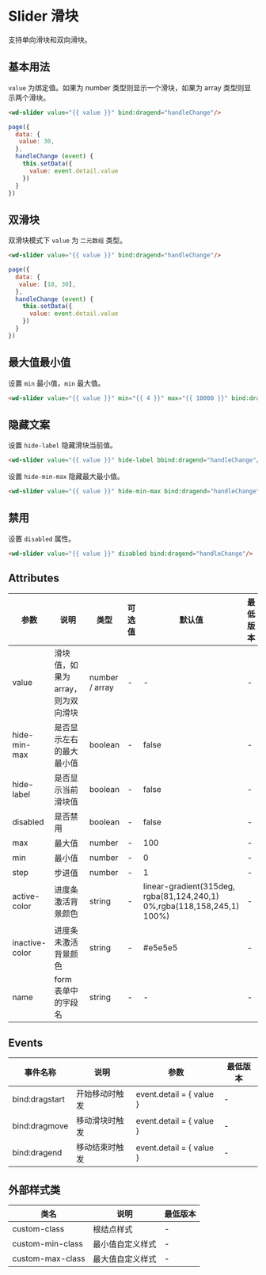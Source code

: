 <frame/>

#  Slider 滑块

支持单向滑块和双向滑块。


## 基本用法

`value` 为绑定值。如果为 number 类型则显示一个滑块，如果为 array 类型则显示两个滑块。
```html
<wd-slider value="{{ value }}" bind:dragend="handleChange"/>
```
```javascript
page({
  data: {
   value: 30,
  },
  handleChange (event) {
    this.setData({
      value: event.detail.value
    })
  }
})
```
## 双滑块

双滑块模式下 `value` 为 `二元数组` 类型。

```html
<wd-slider value="{{ value }}" bind:dragend="handleChange"/>
```
```javascript
page({
  data: {
   value: [10, 30],
  },
  handleChange (event) {
    this.setData({
      value: event.detail.value
    })
  }
})
```
## 最大值最小值

设置 `min` 最小值，`min` 最大值。

```html
<wd-slider value="{{ value }}" min="{{ 4 }}" max="{{ 10000 }}" bind:dragend="handleChange"/>
```

## 隐藏文案

设置 `hide-label` 隐藏滑块当前值。

```html
<wd-slider value="{{ value }}" hide-label bbind:dragend="handleChange"/>
```

设置 `hide-min-max` 隐藏最大最小值。

```html
<wd-slider value="{{ value }}" hide-min-max bind:dragend="handleChange"/>
```

## 禁用

设置 `disabled` 属性。

```html
<wd-slider value="{{ value }}" disabled bind:dragend="handleChange"/>
```

## Attributes
| 参数 | 说明 | 类型 | 可选值 | 默认值 | 最低版本 |
|-----|------|-----|-------|-------|--------|
| value |	滑块值，如果为array，则为双向滑块 |	number / array | - | - | - |
| hide-min-max | 是否显示左右的最大最小值 |	boolean |	- |	false | - |
| hide-label | 是否显示当前滑块值 | boolean | - | false | - |
| disabled | 是否禁用 | boolean | - | false | - |
| max | 最大值 | number | - | 100 | - |
| min | 最小值 | number | - | 0 | - |
| step | 步进值 | number | - | 1 | - |
| active-color | 进度条激活背景颜色 | string | - | linear-gradient(315deg, rgba(81,124,240,1) 0%,rgba(118,158,245,1) 100%) | - |
| inactive-color | 进度条未激活背景颜色 | string | - | #e5e5e5 | - |
| name | form 表单中的字段名 | string | - | - | - |

## Events

| 事件名称 | 说明 | 参数 | 最低版本 |
|---------|-----|-----|---------|
| bind:dragstart | 开始移动时触发 | event.detail = { value } | - |
| bind:dragmove | 移动滑块时触发 | event.detail = { value } | - |
| bind:dragend | 移动结束时触发 | event.detail = { value } | - |

## 外部样式类
| 类名 | 说明 | 最低版本 |
|-----|------|--------|
| custom-class | 根结点样式 | - |
| custom-min-class | 最小值自定义样式 | - |
| custom-max-class | 最大值自定义样式 | - |
